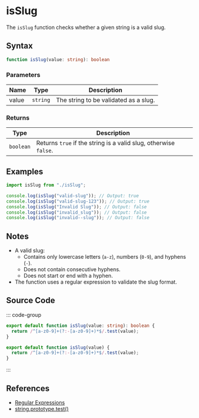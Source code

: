 # isSlug

The `isSlug` function checks whether a given string is a valid slug.

## Syntax

```typescript
function isSlug(value: string): boolean
```

### Parameters

| Name | Type     | Description                    |
|------|----------|--------------------------------|
| value  | `string` | The string to be validated as a slug. |

### Returns

| Type      | Description                                     |
|-----------|-------------------------------------------------|
| `boolean` | Returns `true` if the string is a valid slug, otherwise `false`. |

## Examples

```typescript
import isSlug from "./isSlug";

console.log(isSlug("valid-slug")); // Output: true
console.log(isSlug("valid-slug-123")); // Output: true
console.log(isSlug("Invalid Slug")); // Output: false
console.log(isSlug("invalid_slug")); // Output: false
console.log(isSlug("invalid--slug")); // Output: false
```

## Notes

- A valid slug:
  - Contains only lowercase letters (`a-z`), numbers (`0-9`), and hyphens (`-`).
  - Does not contain consecutive hyphens.
  - Does not start or end with a hyphen.
- The function uses a regular expression to validate the slug format.

## Source Code

::: code-group
```typescript
export default function isSlug(value: string): boolean {
  return /^[a-z0-9]+(?:-[a-z0-9]+)*$/.test(value);
}
```

```javascript
export default function isSlug(value) {
  return /^[a-z0-9]+(?:-[a-z0-9]+)*$/.test(value);
}
```
::: 

## References

- [Regular Expressions](https://developer.mozilla.org/en-US/docs/Web/JavaScript/Guide/Regular_Expressions)
- [string.prototype.test()](https://developer.mozilla.org/en-US/docs/Web/JavaScript/Reference/Global_Objects/RegExp/test)